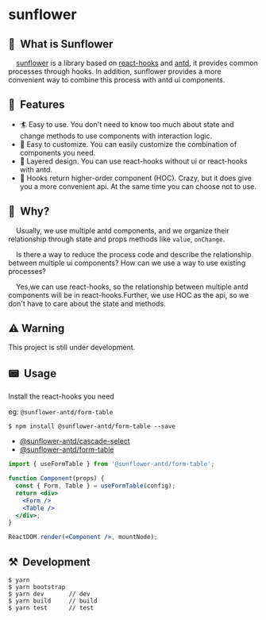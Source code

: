 # sunflower

## 🌻&nbsp; What is Sunflower

&nbsp;&nbsp;&nbsp;&nbsp;[sunflower](https://ant-design.github.io/sunflower) is a library based on [react-hooks](https://reactjs.org/docs/hooks-intro.html) and [antd](https://ant.design), it provides common processes through hooks. In addition, sunflower provides a more convenient way to combine this process with antd ui components.

## 🎩&nbsp; Features

- 🏄 Easy to use. You don't need to know too much about state and change methods to use components with interaction logic.
- 💅 Easy to customize. You can easily customize the combination of components you need.
- 👯 Layered design. You can use react-hooks without ui or react-hooks with antd.
- 🤾‍ Hooks return higher-order component (HOC). Crazy, but it does give you a more convenient api. At the same time you can choose not to use.

## 🤔&nbsp; Why?

&nbsp;&nbsp;&nbsp;&nbsp;Usually, we use multiple antd components, and we organize their relationship through state and props methods like `value`, `onChange`.

&nbsp;&nbsp;&nbsp;&nbsp;Is there a way to reduce the process code and describe the relationship between multiple ui components? How can we use a way to use existing processes?

&nbsp;&nbsp;&nbsp;&nbsp;Yes,we can use react-hooks, so the relationship between multiple antd components will be in react-hooks.Further, we use HOC as the api, so we don't have to care about the state and methods.


## ⚠️ Warning

This project is still under development.

## 📟&nbsp; Usage

Install the react-hooks you need 

eg: `@sunflower-antd/form-table`
```
$ npm install @sunflower-antd/form-table --save
```

- [@sunflower-antd/cascade-select](https://ant-design.github.io/sunflower/docs-hooks-sunflower-antd-cascade-select)
- [@sunflower-antd/form-table](https://ant-design.github.io/sunflower/docs-hooks-sunflower-antd-form-table)


```jsx
import { useFormTable } from '@sunflower-antd/form-table';

function Component(props) {
  const { Form, Table } = useFormTable(config);
  return <div>
    <Form />
    <Table />
  </div>;
}

ReactDOM.render(<Component />, mountNode);
```


## ⚒&nbsp; Development

```
$ yarn
$ yarn bootstrap
$ yarn dev       // dev
$ yarn build     // build
$ yarn test      // test
```